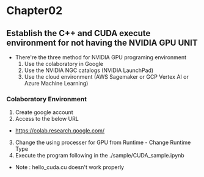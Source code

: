 # Chapter02

## Establish the C++ and CUDA execute environment for not having the NVIDIA GPU UNIT
- There're the three method for NVIDIA GPU programing environment
  1. Use the colaboratory in Google
  2. Use the NVIDIA NGC catalogs (NVIDIA LaunchPad)
  3. Use the cloud environment (AWS Sagemaker or GCP Vertex AI or Azure Machine Learning)

### Colaboratory Environment
1. Create google account
2. Access to the below URL
-  https://colab.research.google.com/
3. Change the using processer for GPU from Runtime - Change Runtime Type
4. Execute the program following in the ./sample/CUDA_sample.ipynb
- Note : hello_cuda.cu doesn't work properly